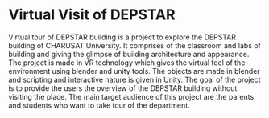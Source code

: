 # Virtual Visit of DEPSTAR

Virtual tour of DEPSTAR building is a project to explore the DEPSTAR building of CHARUSAT University. It comprises of the classroom and labs of building and giving the glimpse of building architecture and appearance.
The project is made in VR technology which gives the virtual feel of the environment using blender and unity tools. The objects are made in blender and scripting and interactive nature is given in Unity.
The goal of the project is to provide the users the overview of the DEPSTAR building without visiting the place. The main target audience of this project are the parents and students who want to take tour of the department.
